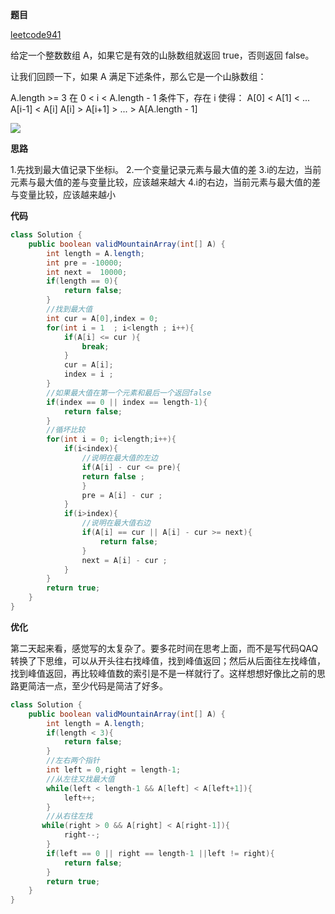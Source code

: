 **题目**

[leetcode941](https://leetcode-cn.com/problems/shortest-distance-to-a-character/)

给定一个整数数组 A，如果它是有效的山脉数组就返回 true，否则返回 false。

让我们回顾一下，如果 A 满足下述条件，那么它是一个山脉数组：

A.length >= 3
在 0 < i < A.length - 1 条件下，存在 i 使得：
A[0] < A[1] < ... A[i-1] < A[i]
A[i] > A[i+1] > ... > A[A.length - 1]

<img src="/img/leetcode/mountain_array.png.png">

**思路**

1.先找到最大值记录下坐标i。
2.一个变量记录元素与最大值的差
3.i的左边，当前元素与最大值的差与变量比较，应该越来越大
4.i的右边，当前元素与最大值的差与变量比较，应该越来越小

**代码**

```JAVA
class Solution {
    public boolean validMountainArray(int[] A) {
        int length = A.length;
        int pre = -10000;
        int next =  10000;
        if(length == 0){
            return false;
        }
        //找到最大值
        int cur = A[0],index = 0;
        for(int i = 1  ; i<length ; i++){
            if(A[i] <= cur ){
                break;
            }
            cur = A[i];
            index = i ;
        }
        //如果最大值在第一个元素和最后一个返回false
        if(index == 0 || index == length-1){
            return false;
        }
        //循坏比较
        for(int i = 0; i<length;i++){
            if(i<index){
                //说明在最大值的左边
                if(A[i] - cur <= pre){
                return false ;
                }
                pre = A[i] - cur ;
            }
            if(i>index){
                //说明在最大值右边
                if(A[i] == cur || A[i] - cur >= next){
                    return false;
                }
                next = A[i] - cur ;
            }
        }
        return true;
    }
}
```

**优化**

第二天起来看，感觉写的太复杂了。要多花时间在思考上面，而不是写代码QAQ
转换了下思维，可以从开头往右找峰值，找到峰值返回；然后从后面往左找峰值，找到峰值返回，再比较峰值数的索引是不是一样就行了。这样想想好像比之前的思路更简洁一点，至少代码是简洁了好多。

```JAVA
class Solution {
    public boolean validMountainArray(int[] A) {
        int length = A.length;
        if(length < 3){
            return false;
        } 
        //左右两个指针
        int left = 0,right = length-1;
        //从左往又找最大值
        while(left < length-1 && A[left] < A[left+1]){
            left++;
        }
        //从右往左找
       while(right > 0 && A[right] < A[right-1]){
            right--;
        }
        if(left == 0 || right == length-1 ||left != right){
            return false;
        }
        return true;
    }
}
```


